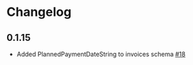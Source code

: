 # Changelog

## 0.1.15
  * Added PlannedPaymentDateString to invoices schema [#18](https://github.com/singer-io/tap-xero/pull/18)
